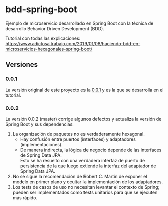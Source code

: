 # bdd-spring-boot

Ejemplo de microservicio desarrollado en Spring Boot con la técnica de desarrollo Behavior Driven Development (BDD).

Tutorial con todas las explicaciones: https://www.adictosaltrabajo.com/2019/01/08/haciendo-bdd-en-microservicios-hexagonales-spring-boot/

## Versiones

### 0.0.1
La versión original de este proyecto es la [0.0.1](https://github.com/dav-garcia/bdd-spring-boot/tree/v0.0.1) y es la que se desarrolla en el tutorial.

### 0.0.2

La versión 0.0.2 (master) corrige algunos defectos y actualiza la versión de Spring Boot y sus dependencias:

1. La organización de paquetes no es verdaderamente hexagonal.
   - Hay confusión entre puertos (interfaces) y adaptadores (implementaciones).
   - De manera indirecta, la lógica de negocio depende de las interfaces de Spring Data JPA. \
     Esto se ha resuelto con una verdadera interfaz de puerto de persistencia de la que luego extiende la interfaz del adaptador de Spring Data JPA.
2. No se sigue la recomendación de Robert C. Martin de exponer el modelo en primer plano y ocultar la implementación de los adaptadores.
3. Los tests de casos de uso no necesitan levantar el contexto de Spring; pueden ser implementados como tests unitarios para que se ejecuten más rápido.
